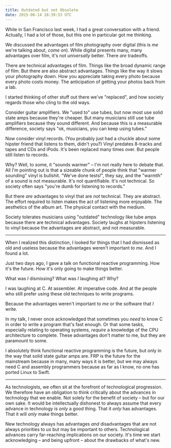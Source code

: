 ```yaml
---
title: Outdated but not Obsolete
date: 2015-06-14 18:39:53 UTC
---
```


While in San Francisco last week, I had a great conversation with a friend. Actually, I had a lot of those, but this one in particular got me thinking. 

<!-- more -->

We discussed the advantages of film photography over digital (this is _me_ we're talking about, _come on_). While digital presents many, many advantages over film, it's not _universally_ better. There _are_ tradeoffs. 

There are technical advantages of film. Things like the broad dynamic range of film. But there are also abstract advantages. Things like the way it slows your photography down. How you appreciate taking every photo because every photo costs money. The anticipation of getting your photos back from a lab.

I started thinking of other stuff out there we've "replaced", and how society regards those who cling to the old ways. 

Consider guitar amplifiers. We "used to" use tubes, but now most  use solid state amps because they're cheaper. But many musicians still use tube amplifiers because they sound different. And because this is a measurable difference, society says "ok, musicians, you can keep using tubes."

Now consider vinyl records. (You probably just had a chuckle about some hipster friend that listens to them, didn't you?) Vinyl predates 8-tracks and tapes and CDs and iPods. It's been replaced many times over. But people still listen to records.

Why? Well, to some, it "sounds warmer" – I'm not really here to debate that. All I'm pointing out is that a sizeable chunk of people think that "warmer sounding" vinyl is bullshit. "We've done tests!", they say, and the "warmth" of a sound is not measurable. It's not quantifiable. It's not technical. So society often says "you're dumb for listening to records."

But there _are_ advantages to vinyl that are _not_ technical. They are abstract. The effort required to listen makes the act of listening more enjoyable. The aesthetics of the album art. The physical contact with the medium. 

Society tolerates musicians using "outdated" technology like tube amps because there are technical advantages. Society laughs at hipsters listening to vinyl because the advantages are abstract, and not measurable.

----------------

When I realized this distinction, I looked for things that I had dismissed as old and useless because the advantages weren't important _to me_. And I found a lot. 

Just two days ago, I gave a talk on functional reactive programming. How it's the future. How it's only going to make things better. 

What was _I_ dismissing? What was _I_ laughing at? Why?

I was laughing at C. At assembler. At imperative code. And at the people who still prefer using these old techniques to write programs. 

Because the advantages weren't important to _me_ or the software that _I_ write.

In my talk, I never once acknowledged that sometimes you _need_ to know C in order to write a program that's fast enough. Or that some tasks, especially relating to operating systems, _require_ a knowledge of the CPU architecture to complete. These advantages don't matter to me, but they are paramount to some.

I absolutely think functional reactive programming is the future, but only in the way that solid state guitar amps are. FRP is the future for the mainstream because in many, many ways it is better, but we may always need C and assembly programmers because as far as I know, no one has ported Linux to Swift. 

----------------

As technologists, we often sit at the forefront of technological progression. We therefore have an obligation to think critically about the advances in technology that we enable. Not solely for the benefit of society – but for our own sake. It would be intellectually dishonest to always assume that every advance in technology is _only_ a good thing. That it _only_ has advantages. That it will _only_ make things better. 

New technology always has advantages _and_ disadvantages that are not always priorities to _us_ but may be important to others. Technological advances carry far-reaching implications on our society. It's time we start acknowledging – and being upfront – about the drawbacks of what's new. 